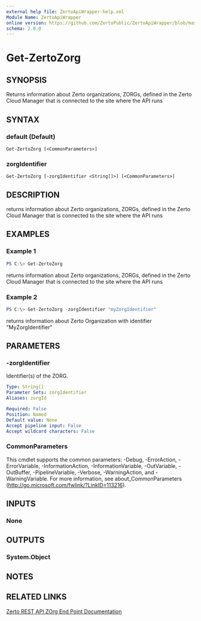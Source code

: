 ```yaml
---
external help file: ZertoApiWrapper-help.xml
Module Name: ZertoApiWrapper
online version: https://github.com/ZertoPublic/ZertoApiWrapper/blob/master/docs/Get-ZertoZorg.md
schema: 2.0.0
---
```


# Get-ZertoZorg

## SYNOPSIS
Returns information about Zerto organizations, ZORGs, defined in the Zerto Cloud Manager that is connected to the site where the API runs

## SYNTAX

### default (Default)
```
Get-ZertoZorg [<CommonParameters>]
```

### zorgIdentifier
```
Get-ZertoZorg [-zorgIdentifier <String[]>] [<CommonParameters>]
```

## DESCRIPTION
returns information about Zerto organizations, ZORGs, defined in the Zerto Cloud Manager that is connected to the site where the API runs

## EXAMPLES

### Example 1
```powershell
PS C:\> Get-ZertoZorg
```

returns information about Zerto organizations, ZORGs, defined in the Zerto Cloud Manager that is connected to the site where the API runs

### Example 2
```powershell
PS C:\> Get-ZertoZorg -zorgIdentifier "myZorgIdentifier"
```

returns information about Zerto Organization with identifier "MyZorgIdentifier"

## PARAMETERS

### -zorgIdentifier
Identifier(s) of the ZORG.

```yaml
Type: String[]
Parameter Sets: zorgIdentifier
Aliases: zorgId

Required: False
Position: Named
Default value: None
Accept pipeline input: False
Accept wildcard characters: False
```

### CommonParameters
This cmdlet supports the common parameters: -Debug, -ErrorAction, -ErrorVariable, -InformationAction, -InformationVariable, -OutVariable, -OutBuffer, -PipelineVariable, -Verbose, -WarningAction, and -WarningVariable. For more information, see about_CommonParameters (http://go.microsoft.com/fwlink/?LinkID=113216).

## INPUTS

### None
## OUTPUTS

### System.Object
## NOTES

## RELATED LINKS

[Zerto REST API ZOrg End Point Documentation](http://s3.amazonaws.com/zertodownload_docs/Latest/Zerto%20Virtual%20Replication%20Zerto%20Virtual%20Manager%20%28ZVM%29%20-%20vSphere%20Online%20Help/RestfulAPIs/StatusAPIs.5.126.html#)
